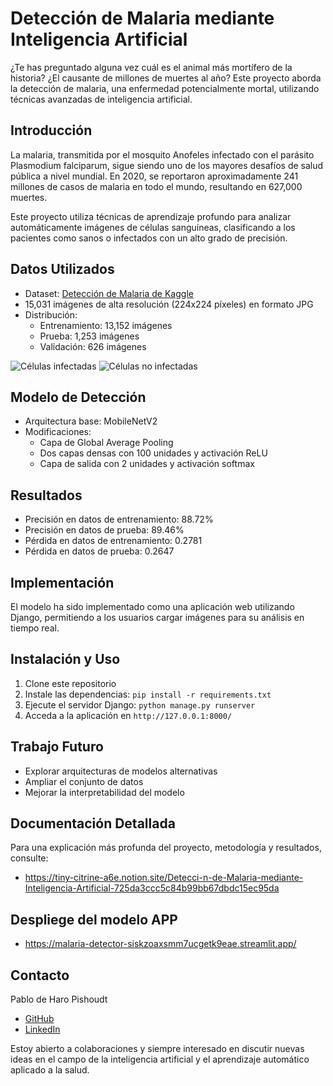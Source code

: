 # Detección de Malaria mediante Inteligencia Artificial

¿Te has preguntado alguna vez cuál es el animal más mortífero de la historia? ¿El causante de millones de muertes al año? Este proyecto aborda la detección de malaria, una enfermedad potencialmente mortal, utilizando técnicas avanzadas de inteligencia artificial.

## Introducción

La malaria, transmitida por el mosquito Anofeles infectado con el parásito Plasmodium falciparum, sigue siendo uno de los mayores desafíos de salud pública a nivel mundial. En 2020, se reportaron aproximadamente 241 millones de casos de malaria en todo el mundo, resultando en 627,000 muertes.

Este proyecto utiliza técnicas de aprendizaje profundo para analizar automáticamente imágenes de células sanguíneas, clasificando a los pacientes como sanos o infectados con un alto grado de precisión.

## Datos Utilizados

- Dataset: [Detección de Malaria de Kaggle](https://www.kaggle.com/datasets/sayeemmohammed/malaria-detection)
- 15,031 imágenes de alta resolución (224x224 píxeles) en formato JPG
- Distribución:
  - Entrenamiento: 13,152 imágenes
  - Prueba: 1,253 imágenes
  - Validación: 626 imágenes

![Células infectadas](ruta/a/10_primeras_imagenes_infectadas_train.jpg)
![Células no infectadas](ruta/a/10_primeras_imagenes_uninfected.jpg)

## Modelo de Detección

- Arquitectura base: MobileNetV2
- Modificaciones:
  - Capa de Global Average Pooling
  - Dos capas densas con 100 unidades y activación ReLU
  - Capa de salida con 2 unidades y activación softmax

## Resultados

- Precisión en datos de entrenamiento: 88.72%
- Precisión en datos de prueba: 89.46%
- Pérdida en datos de entrenamiento: 0.2781
- Pérdida en datos de prueba: 0.2647

## Implementación

El modelo ha sido implementado como una aplicación web utilizando Django, permitiendo a los usuarios cargar imágenes para su análisis en tiempo real.

## Instalación y Uso

1. Clone este repositorio
2. Instale las dependencias: `pip install -r requirements.txt`
3. Ejecute el servidor Django: `python manage.py runserver`
4. Acceda a la aplicación en `http://127.0.0.1:8000/`

## Trabajo Futuro

- Explorar arquitecturas de modelos alternativas
- Ampliar el conjunto de datos
- Mejorar la interpretabilidad del modelo

## Documentación Detallada

Para una explicación más profunda del proyecto, metodología y resultados, consulte:
- https://tiny-citrine-a6e.notion.site/Detecci-n-de-Malaria-mediante-Inteligencia-Artificial-725da3ccc5c84b99bb67dbdc15ec95da

## Despliege del modelo APP
- https://malaria-detector-siskzoaxsmm7ucgetk9eae.streamlit.app/

## Contacto

Pablo de Haro Pishoudt
- [GitHub](https://github.com/Pablodeharo)
- [LinkedIn](https://www.linkedin.com/in/pablo-de-haro-pishoudt-0871972b6/)

Estoy abierto a colaboraciones y siempre interesado en discutir nuevas ideas en el campo de la inteligencia artificial y el aprendizaje automático aplicado a la salud.
